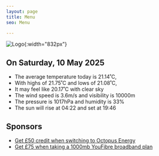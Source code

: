 ```yaml
---
layout: page
title: Menu
seo: Menu

---
```


![Logo](/images/logo.jpg){:width="832px"}

<!-- weather_marker starts -->
## On Saturday, 10 May 2025

- The average temperature today is 21.14˚C,
- With highs of 21.75˚C and lows of 21.08˚C,
- It may feel like 20.17˚C with clear sky
- The wind speed is 3.6m/s and visibility is 10000m
- The pressure is 1017hPa and humidity is 33%
- The sun will rise at 04:22 and set at 19:46

<!-- weather_marker ends -->

## Sponsors

- [Get £50 credit when switching to Octopus Energy](https://bit.ly/3oD1nnS)
- [Get £75 when taking a 1000mb YouFibre broadband plan](https://aklam.io/91zWhU?)
